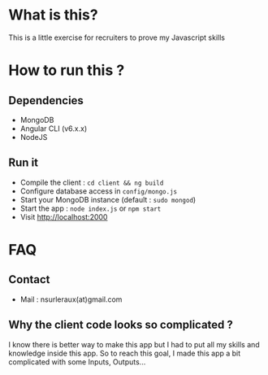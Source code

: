 # What is this?
This is a little exercise for recruiters to prove my Javascript skills
# How to run this ?
## Dependencies
* MongoDB
* Angular CLI (v6.x.x)
* NodeJS
## Run it
* Compile the client : `cd client && ng build`
* Configure database access in `config/mongo.js`
* Start your MongoDB instance (default : `sudo mongod`)
* Start the app : `node index.js` or `npm start`
* Visit [http://localhost:2000](http://localhost:2000)

# FAQ
## Contact
* Mail : nsurleraux(at)gmail.com
## Why the client code looks so complicated ?
I know there is better way to make this app but I had to put all my skills and knowledge inside this app. So to reach this goal, I made this app a bit complicated with some Inputs, Outputs...